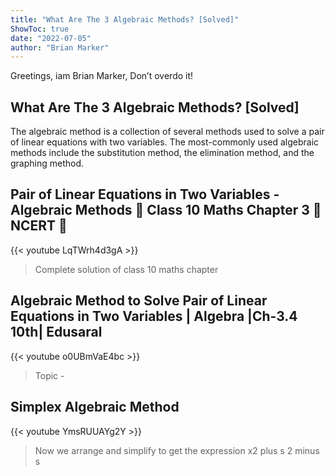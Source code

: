 ```yaml
---
title: "What Are The 3 Algebraic Methods? [Solved]"
ShowToc: true 
date: "2022-07-05"
author: "Brian Marker" 
---
```


Greetings, iam Brian Marker, Don’t overdo it!
## What Are The 3 Algebraic Methods? [Solved]
The algebraic method is a collection of several methods used to solve a pair of linear equations with two variables. The most-commonly used algebraic methods include the substitution method, the elimination method, and the graphing method.

## Pair of Linear Equations in Two Variables - Algebraic Methods 🌟 Class 10 Maths Chapter 3 🌟  NCERT 🎯
{{< youtube LqTWrh4d3gA >}}
>Complete solution of class 10 maths chapter 

## Algebraic Method to Solve Pair of Linear Equations in Two Variables | Algebra |Ch-3.4 10th| Edusaral
{{< youtube o0UBmVaE4bc >}}
>Topic - 

## Simplex Algebraic Method
{{< youtube YmsRUUAYg2Y >}}
>Now we arrange and simplify to get the expression x2 plus s 2 minus s 

